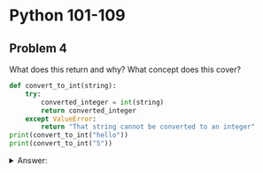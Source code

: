 # Python 101-109
## Problem 4

What does this return and why? What concept does this cover?

```Python
def convert_to_int(string):
    try:
        converted_integer = int(string)
        return converted_integer
    except ValueError:
        return "That string cannot be converted to an integer"
print(convert_to_int("hello"))
print(convert_to_int("5"))
```
<details>
<summary>Answer:</summary>

The convert_to_int function takes one string argument and attempts to convert it to an integer using a try/except block to handle potential ValueErrors. The first call with "hello" raises a ValueError because the string cannot be converted to an integer, so the except block is executed, and the function returns the string "That string cannot be converted to an integer". The second call with "5" successfully converts the string to an integer 5, which is then returned. The print function then implicitly coerces the integer 5 back into a string for output.

Concepts covered: Explicit and implicit type coercion, try/except blocks, and ValueErrors.

</details>

